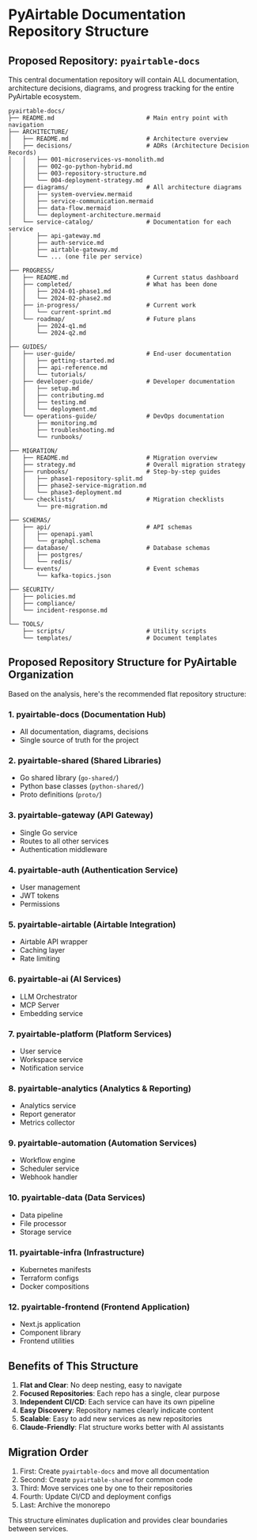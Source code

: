 # PyAirtable Documentation Repository Structure

## Proposed Repository: `pyairtable-docs`

This central documentation repository will contain ALL documentation, architecture decisions, diagrams, and progress tracking for the entire PyAirtable ecosystem.

```
pyairtable-docs/
├── README.md                          # Main entry point with navigation
├── ARCHITECTURE/
│   ├── README.md                      # Architecture overview
│   ├── decisions/                     # ADRs (Architecture Decision Records)
│   │   ├── 001-microservices-vs-monolith.md
│   │   ├── 002-go-python-hybrid.md
│   │   ├── 003-repository-structure.md
│   │   └── 004-deployment-strategy.md
│   ├── diagrams/                      # All architecture diagrams
│   │   ├── system-overview.mermaid
│   │   ├── service-communication.mermaid
│   │   ├── data-flow.mermaid
│   │   └── deployment-architecture.mermaid
│   └── service-catalog/               # Documentation for each service
│       ├── api-gateway.md
│       ├── auth-service.md
│       ├── airtable-gateway.md
│       └── ... (one file per service)
│
├── PROGRESS/
│   ├── README.md                      # Current status dashboard
│   ├── completed/                     # What has been done
│   │   ├── 2024-01-phase1.md
│   │   └── 2024-02-phase2.md
│   ├── in-progress/                   # Current work
│   │   └── current-sprint.md
│   └── roadmap/                       # Future plans
│       ├── 2024-q1.md
│       └── 2024-q2.md
│
├── GUIDES/
│   ├── user-guide/                    # End-user documentation
│   │   ├── getting-started.md
│   │   ├── api-reference.md
│   │   └── tutorials/
│   ├── developer-guide/               # Developer documentation
│   │   ├── setup.md
│   │   ├── contributing.md
│   │   ├── testing.md
│   │   └── deployment.md
│   └── operations-guide/              # DevOps documentation
│       ├── monitoring.md
│       ├── troubleshooting.md
│       └── runbooks/
│
├── MIGRATION/
│   ├── README.md                      # Migration overview
│   ├── strategy.md                    # Overall migration strategy
│   ├── runbooks/                      # Step-by-step guides
│   │   ├── phase1-repository-split.md
│   │   ├── phase2-service-migration.md
│   │   └── phase3-deployment.md
│   └── checklists/                    # Migration checklists
│       └── pre-migration.md
│
├── SCHEMAS/
│   ├── api/                           # API schemas
│   │   ├── openapi.yaml
│   │   └── graphql.schema
│   ├── database/                      # Database schemas
│   │   ├── postgres/
│   │   └── redis/
│   └── events/                        # Event schemas
│       └── kafka-topics.json
│
├── SECURITY/
│   ├── policies.md
│   ├── compliance/
│   └── incident-response.md
│
└── TOOLS/
    ├── scripts/                       # Utility scripts
    └── templates/                     # Document templates
```

## Proposed Repository Structure for PyAirtable Organization

Based on the analysis, here's the recommended flat repository structure:

### 1. **pyairtable-docs** (Documentation Hub)
- All documentation, diagrams, decisions
- Single source of truth for the project

### 2. **pyairtable-shared** (Shared Libraries)
- Go shared library (`go-shared/`)
- Python base classes (`python-shared/`)
- Proto definitions (`proto/`)

### 3. **pyairtable-gateway** (API Gateway)
- Single Go service
- Routes to all other services
- Authentication middleware

### 4. **pyairtable-auth** (Authentication Service)
- User management
- JWT tokens
- Permissions

### 5. **pyairtable-airtable** (Airtable Integration)
- Airtable API wrapper
- Caching layer
- Rate limiting

### 6. **pyairtable-ai** (AI Services)
- LLM Orchestrator
- MCP Server
- Embedding service

### 7. **pyairtable-platform** (Platform Services)
- User service
- Workspace service
- Notification service

### 8. **pyairtable-analytics** (Analytics & Reporting)
- Analytics service
- Report generator
- Metrics collector

### 9. **pyairtable-automation** (Automation Services)
- Workflow engine
- Scheduler service
- Webhook handler

### 10. **pyairtable-data** (Data Services)
- Data pipeline
- File processor
- Storage service

### 11. **pyairtable-infra** (Infrastructure)
- Kubernetes manifests
- Terraform configs
- Docker compositions

### 12. **pyairtable-frontend** (Frontend Application)
- Next.js application
- Component library
- Frontend utilities

## Benefits of This Structure

1. **Flat and Clear**: No deep nesting, easy to navigate
2. **Focused Repositories**: Each repo has a single, clear purpose
3. **Independent CI/CD**: Each service can have its own pipeline
4. **Easy Discovery**: Repository names clearly indicate content
5. **Scalable**: Easy to add new services as new repositories
6. **Claude-Friendly**: Flat structure works better with AI assistants

## Migration Order

1. First: Create `pyairtable-docs` and move all documentation
2. Second: Create `pyairtable-shared` for common code
3. Third: Move services one by one to their repositories
4. Fourth: Update CI/CD and deployment configs
5. Last: Archive the monorepo

This structure eliminates duplication and provides clear boundaries between services.
